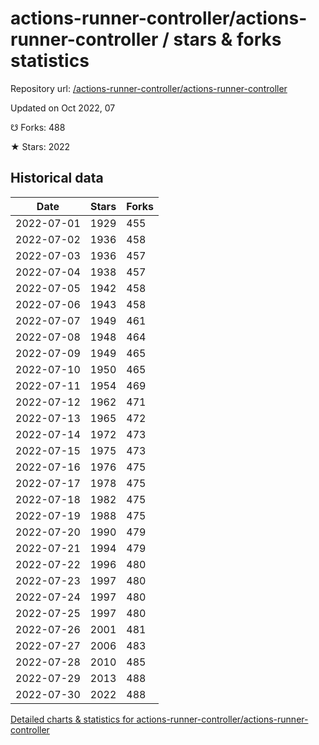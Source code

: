 # actions-runner-controller/actions-runner-controller / stars & forks statistics

Repository url: [/actions-runner-controller/actions-runner-controller](https://github.com/actions-runner-controller/actions-runner-controller)

Updated on Oct 2022, 07

☋ Forks: 488

★ Stars: 2022

## Historical data
| Date | Stars | Forks |
|------|-------|-------|
| 2022-07-01 | 1929 | 455 | 
| 2022-07-02 | 1936 | 458 | 
| 2022-07-03 | 1936 | 457 | 
| 2022-07-04 | 1938 | 457 | 
| 2022-07-05 | 1942 | 458 | 
| 2022-07-06 | 1943 | 458 | 
| 2022-07-07 | 1949 | 461 | 
| 2022-07-08 | 1948 | 464 | 
| 2022-07-09 | 1949 | 465 | 
| 2022-07-10 | 1950 | 465 | 
| 2022-07-11 | 1954 | 469 | 
| 2022-07-12 | 1962 | 471 | 
| 2022-07-13 | 1965 | 472 | 
| 2022-07-14 | 1972 | 473 | 
| 2022-07-15 | 1975 | 473 | 
| 2022-07-16 | 1976 | 475 | 
| 2022-07-17 | 1978 | 475 | 
| 2022-07-18 | 1982 | 475 | 
| 2022-07-19 | 1988 | 475 | 
| 2022-07-20 | 1990 | 479 | 
| 2022-07-21 | 1994 | 479 | 
| 2022-07-22 | 1996 | 480 | 
| 2022-07-23 | 1997 | 480 | 
| 2022-07-24 | 1997 | 480 | 
| 2022-07-25 | 1997 | 480 | 
| 2022-07-26 | 2001 | 481 | 
| 2022-07-27 | 2006 | 483 | 
| 2022-07-28 | 2010 | 485 | 
| 2022-07-29 | 2013 | 488 | 
| 2022-07-30 | 2022 | 488 | 


[Detailed charts & statistics for actions-runner-controller/actions-runner-controller](https://reviewgithub.com/rep/actions-runner-controller/actions-runner-controller)
